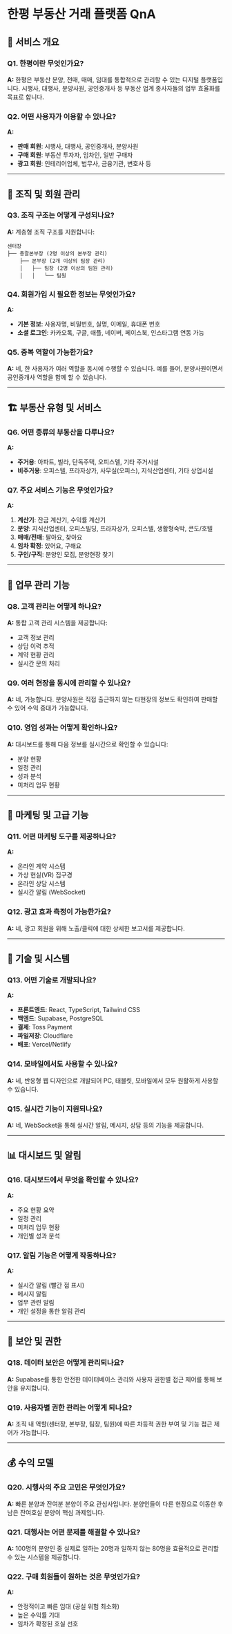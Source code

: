 # 한평 부동산 거래 플랫폼 QnA

## 📌 서비스 개요

### Q1. 한평이란 무엇인가요?

**A:** 한평은 부동산 분양, 전매, 매매, 임대를 통합적으로 관리할 수 있는 디지털 플랫폼입니다. 시행사, 대행사, 분양사원, 공인중개사 등 부동산 업계 종사자들의 업무 효율화를 목표로 합니다.

### Q2. 어떤 사용자가 이용할 수 있나요?

**A:**

- **판매 회원**: 시행사, 대행사, 공인중개사, 분양사원
- **구매 회원**: 부동산 투자자, 임차인, 일반 구매자
- **광고 회원**: 인테리어업체, 법무사, 금융기관, 변호사 등

---

## 🏢 조직 및 회원 관리

### Q3. 조직 구조는 어떻게 구성되나요?

**A:** 계층형 조직 구조를 지원합니다:

```
센터장
├── 총괄본부장 (2명 이상의 본부장 관리)
    ├── 본부장 (2개 이상의 팀장 관리)
    │   ├── 팀장 (2명 이상의 팀원 관리)
    │   │   └── 팀원
```

### Q4. 회원가입 시 필요한 정보는 무엇인가요?

**A:**

- **기본 정보**: 사용자명, 비밀번호, 실명, 이메일, 휴대폰 번호
- **소셜 로그인**: 카카오톡, 구글, 애플, 네이버, 페이스북, 인스타그램 연동 가능

### Q5. 중복 역할이 가능한가요?

**A:** 네, 한 사용자가 여러 역할을 동시에 수행할 수 있습니다. 예를 들어, 분양사원이면서 공인중개사 역할을 함께 할 수 있습니다.

---

## 🏗️ 부동산 유형 및 서비스

### Q6. 어떤 종류의 부동산을 다루나요?

**A:**

- **주거용**: 아파트, 빌라, 단독주택, 오피스텔, 기타 주거시설
- **비주거용**: 오피스텔, 프라자상가, 사무실(오피스), 지식산업센터, 기타 상업시설

### Q7. 주요 서비스 기능은 무엇인가요?

**A:**

1. **계산기**: 잔금 계산기, 수익률 계산기
2. **분양**: 지식산업센터, 오피스빌딩, 프라자상가, 오피스텔, 생활형숙박, 콘도/호텔
3. **매매/전매**: 팔아요, 찾아요
4. **임차 확정**: 있어요, 구해요
5. **구인/구직**: 분양인 모집, 분양현장 찾기

---

## 💼 업무 관리 기능

### Q8. 고객 관리는 어떻게 하나요?

**A:** 통합 고객 관리 시스템을 제공합니다:

- 고객 정보 관리
- 상담 이력 추적
- 계약 현황 관리
- 실시간 문의 처리

### Q9. 여러 현장을 동시에 관리할 수 있나요?

**A:** 네, 가능합니다. 분양사원은 직접 출근하지 않는 타현장의 정보도 확인하여 판매할 수 있어 수익 증대가 가능합니다.

### Q10. 영업 성과는 어떻게 확인하나요?

**A:** 대시보드를 통해 다음 정보를 실시간으로 확인할 수 있습니다:

- 분양 현황
- 일정 관리
- 성과 분석
- 미처리 업무 현황

---

## 🎯 마케팅 및 고급 기능

### Q11. 어떤 마케팅 도구를 제공하나요?

**A:**

- 온라인 계약 시스템
- 가상 현실(VR) 집구경
- 온라인 상담 시스템
- 실시간 알림 (WebSocket)

### Q12. 광고 효과 측정이 가능한가요?

**A:** 네, 광고 회원을 위해 노출/클릭에 대한 상세한 보고서를 제공합니다.

---

## 🔧 기술 및 시스템

### Q13. 어떤 기술로 개발되나요?

**A:**

- **프론트엔드**: React, TypeScript, Tailwind CSS
- **백엔드**: Supabase, PostgreSQL
- **결제**: Toss Payment
- **파일저장**: Cloudflare
- **배포**: Vercel/Netlify

### Q14. 모바일에서도 사용할 수 있나요?

**A:** 네, 반응형 웹 디자인으로 개발되어 PC, 태블릿, 모바일에서 모두 원활하게 사용할 수 있습니다.

### Q15. 실시간 기능이 지원되나요?

**A:** 네, WebSocket을 통해 실시간 알림, 메시지, 상담 등의 기능을 제공합니다.

---

## 📊 대시보드 및 알림

### Q16. 대시보드에서 무엇을 확인할 수 있나요?

**A:**

- 주요 현황 요약
- 일정 관리
- 미처리 업무 현황
- 개인별 성과 분석

### Q17. 알림 기능은 어떻게 작동하나요?

**A:**

- 실시간 알림 (빨간 점 표시)
- 메시지 알림
- 업무 관련 알림
- 개인 설정을 통한 알림 관리

---

## 🔐 보안 및 권한

### Q18. 데이터 보안은 어떻게 관리되나요?

**A:** Supabase를 통한 안전한 데이터베이스 관리와 사용자 권한별 접근 제어를 통해 보안을 유지합니다.

### Q19. 사용자별 권한 관리는 어떻게 되나요?

**A:** 조직 내 역할(센터장, 본부장, 팀장, 팀원)에 따른 차등적 권한 부여 및 기능 접근 제어가 가능합니다.

---

## 💰 수익 모델

### Q20. 시행사의 주요 고민은 무엇인가요?

**A:** 빠른 분양과 잔여분 분양이 주요 관심사입니다. 분양인들이 다른 현장으로 이동한 후 남은 잔여호실 분양이 핵심 과제입니다.

### Q21. 대행사는 어떤 문제를 해결할 수 있나요?

**A:** 100명의 분양인 중 실제로 일하는 20명과 일하지 않는 80명을 효율적으로 관리할 수 있는 시스템을 제공합니다.

### Q22. 구매 회원들이 원하는 것은 무엇인가요?

**A:**

- 안정적이고 빠른 임대 (공실 위험 최소화)
- 높은 수익률 기대
- 임차가 확정된 호실 선호